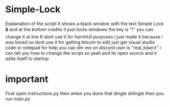 # Simple-Lock
Explanation of the script
It shows a black window with the text Simple Lock🔒
and at the bottom credits it just locks windows the key is
"!" you can change it at line 6
dont use it for harmfull purposes i just made it because
i was bored so dont use it for getting bitcoin
to edit just get visual studio code or notepad for
help you can dm me on discord user is
"real_lokerz" i can tell you how to change the script
so yeah and its open source and it adds itself
to startup



# important
First open instructions.py then when you done that dingle
shlingle then you run main.py
